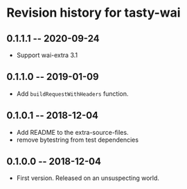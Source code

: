 # Revision history for tasty-wai

## 0.1.1.1 -- 2020-09-24

* Support wai-extra 3.1

## 0.1.1.0 -- 2019-01-09

* Add `buildRequestWithHeaders` function.

## 0.1.0.1 -- 2018-12-04

* Add README to the extra-source-files.
* remove bytestring from test dependencies

## 0.1.0.0 -- 2018-12-04

* First version. Released on an unsuspecting world.
